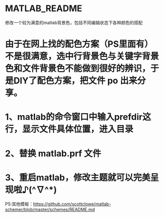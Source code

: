 # MATLAB_README
修改一个较为满意的matlab背景色，包括不同编辑状态下各种颜色的搭配
# 由于在网上找的配色方案（PS里面有）不是很满意，选中行背景色与关键字背景色和文件背景色不能做到很好的辨识，于是DIY了配色方案，把文件 po 出来分享。

# 1、matlab的命令窗口中输入prefdir这行，显示文件具体位置，进入目录 
# 2、替换 matlab.prf 文件 
# 3、重启matlab，修改主题就可以完美呈现啦♪(^∇^*)

PS:其他模板：https://github.com/scottclowe/matlab-schemer/blob/master/schemes/README.md
